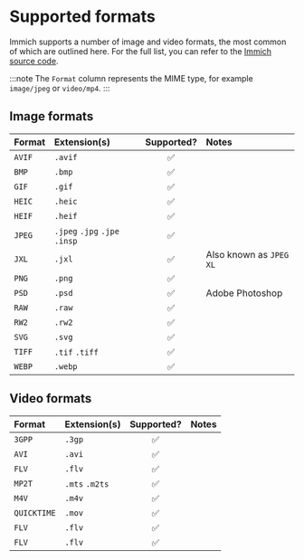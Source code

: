 # Supported formats

Immich supports a number of image and video formats, the most common of which are outlined here. For the full list, you can refer to the [Immich source code](https://github.com/immich-app/immich/blob/main/server/src/utils/mime-types.ts).

:::note
The `Format` column represents the MIME type, for example `image/jpeg` or `video/mp4`.
:::

## Image formats

| Format    | Extension(s)                  | Supported?           | Notes                                            |
| :-------- | :---------------------------- | :----------------:   | :----------------------------------------------- |
| `AVIF`    | `.avif`                       | :white_check_mark:   |                                                  |
| `BMP`     | `.bmp`                        | :white_check_mark:   |                                                  |
| `GIF`     | `.gif`                        | :white_check_mark:   |                                                  |
| `HEIC`    | `.heic`                       | :white_check_mark:   |                                                  |
| `HEIF`    | `.heif`                       | :white_check_mark:   |                                                  |
| `JPEG`    | `.jpeg` `.jpg` `.jpe` `.insp` | :white_check_mark:   |                                                  |
| `JXL`     | `.jxl`                        | :white_check_mark:   | Also known as `JPEG XL`                          |
| `PNG`     | `.png`                        | :white_check_mark:   |                                                  |
| `PSD`     | `.psd`                        | :white_check_mark:   | Adobe Photoshop                                  |
| `RAW`     | `.raw`                        | :white_check_mark:   |                                                  |
| `RW2`     | `.rw2`                        | :white_check_mark:   |                                                  |
| `SVG`     | `.svg`                        | :white_check_mark:   |                                                  |
| `TIFF`    | `.tif` `.tiff`                | :white_check_mark:   |                                                  |
| `WEBP`    | `.webp`                       | :white_check_mark:   |                                                  |


## Video formats

| Format    | Extension(s)                  | Supported?           | Notes                                            |
| :-------- | :---------------------------- | :----------------:   | :----------------------------------------------- |
| `3GPP`    | `.3gp`                        | :white_check_mark:   |                                                  |
| `AVI`     | `.avi`                        | :white_check_mark:   |                                                  |
| `FLV`     | `.flv`                        | :white_check_mark:   |                                                  |
| `MP2T`    | `.mts` `.m2ts`                | :white_check_mark:   |                                                  |
| `M4V`     | `.m4v`                        | :white_check_mark:   |                                                  |
| `QUICKTIME`     | `.mov`                        | :white_check_mark:   |                                                  |
| `FLV`     | `.flv`                        | :white_check_mark:   |                                                  |
| `FLV`     | `.flv`                        | :white_check_mark:   |                                                  |

